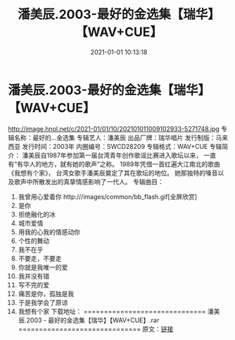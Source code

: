 ﻿---
title: 潘美辰.2003-最好的金选集【瑞华】【WAV+CUE】
date: 2021-01-01 10:13:18
categories: WAV车载音乐、镜像
tags: 华语中文
---
# 潘美辰.2003-最好的金选集【瑞华】【WAV+CUE】

http://image.hnol.net/c/2021-01/01/10/202101011009102933-5271748.jpg
专辑名称：最好的...金选集
专辑艺人：潘美辰
出品厂牌：瑞华唱片
发行制版：马来西亚
发行时间：2003年
内圈编号：SWCD28209
专辑格式：WAV+CUE
专辑简介：
潘美辰自1987年参加第一届台湾青年创作歌谣比赛进入歌坛以来，
一直有“有华人的地方，就有她的歌声”之称。
1989年凭借一首红遍大江南北的歌曲《我想有个家》，
台湾女歌手潘美辰奠定了其在歌坛的地位。
她那独特的嗓音以及歌声中所散发出的真挚情感影响了一代人。
专辑曲目：
01. 我曾用心爱着你
http:///images/common/bb_flash.gif[全屏欣赏]
02. 是你
03. 拒绝融化的冰
04. 城市爱情
05. 用我的心我的情感动你
06. 个性的舞动
07. 我不在乎
08. 不要走，不要走
09. 你就是我唯一的爱
10. 我并没有错
11. 写不完的爱
12. 痛苦是你，孤独是我
13. 于是我学会了原谅
14. 我想有个家
下载地址：
==============================
潘美辰.2003 - 最好的金选集【瑞华】【WAV+CUE】.rar
==============================
原文：[链接](https://blog.sina.com.cn/s/blog_1647c7e7601030q62.html)